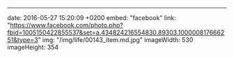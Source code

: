 ---
date: 2016-05-27 15:20:09 +0200
embed: "facebook"
link: "https://www.facebook.com/photo.php?fbid=1005150422855537&set=a.434824216554830.89303.100000817666251&type=3"
img: "/img/life/00143_item.md.jpg"
imageWidth: 530
imageHeight: 354
